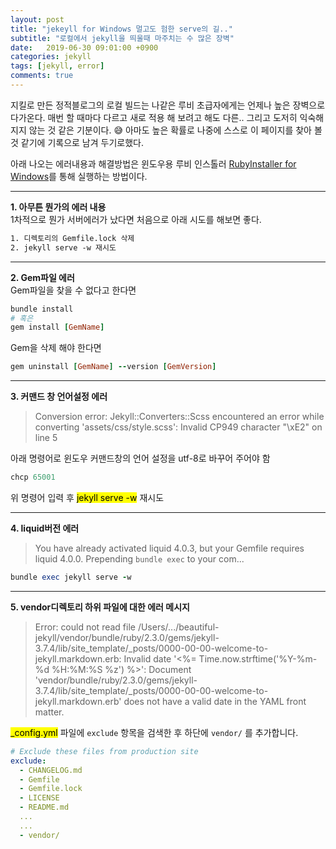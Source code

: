 ```yaml
---
layout: post
title: "jekeyll for Windows 멀고도 험한 serve의 길.."
subtitle: "로컬에서 jekyll을 띄울때 마주치는 수 많은 장벽"
date:   2019-06-30 09:01:00 +0900
categories: jekyll
tags: [jekyll, error]
comments: true
---
```


지킬로 만든 정적블로그의 로컬 빌드는 나같은 루비 초급자에게는 언제나 높은 장벽으로 다가온다. 매번 할 때마다 다르고 새로 적용 해 보려고 해도 다른.. 그리고 도저히 익숙해지지 않는 것 같은 기분이다. 😅 아마도 높은 확률로 나중에 스스로 이 페이지를 찾아 볼 것 같기에 기록으로 남겨 두기로했다.  

아래 나오는 에러내용과 해결방법은 윈도우용 루비 인스톨러 [RubyInstaller for Windows](https://rubyinstaller.org/)를 통해 실행하는 방법이다.

---

**1. 아무튼 뭔가의 에러 내용**  
1차적으로 뭔가 서버에러가 났다면 처음으로 아래 시도를 해보면 좋다.

```HTML
1. 디렉토리의 Gemfile.lock 삭제  
2. jekyll serve -w 재시도
```
---

**2. Gem파일 에러**  
Gem파일을 찾을 수 없다고 한다면  

```ruby
bundle install
# 혹은
gem install [GemName]
```
Gem을 삭제 해야 한다면
```ruby
gem uninstall [GemName] --version [GemVersion]
```
---

**3. 커맨드 창 언어설정 에러**
> Conversion error: Jekyll::Converters::Scss encountered an error while converting 'assets/css/style.scss': Invalid CP949 character "\xE2" on line 5  


아래 명령어로 윈도우 커맨드창의 언어 설정을 utf-8로 바꾸어 주어야 함
```ruby
chcp 65001
```
위 명령어 입력 후 <mark>jekyll serve -w</mark> 재시도  

---

**4. liquid버전 에러**  
> You have already activated liquid 4.0.3, but your Gemfile requires liquid 4.0.0. Prepending `bundle exec` to your com...

```ruby
bundle exec jekyll serve -w
```
---

**5. vendor디렉토리 하위 파일에 대한 에러 메시지**
>  Error: could not read file /Users/.../beautiful-jekyll/vendor/bundle/ruby/2.3.0/gems/jekyll-3.7.4/lib/site_template/_posts/0000-00-00-welcome-to-jekyll.markdown.erb: Invalid date '<%= Time.now.strftime('%Y-%m-%d %H:%M:%S %z') %>': Document 'vendor/bundle/ruby/2.3.0/gems/jekyll-3.7.4/lib/site_template/_posts/0000-00-00-welcome-to-jekyll.markdown.erb' does not have a valid date in the YAML front matter.

<mark>_config.yml</mark> 파일에 `exclude` 항목을 검색한 후 하단에 `vendor/` 를 추가합니다.
``` yml
# Exclude these files from production site
exclude:
  - CHANGELOG.md
  - Gemfile
  - Gemfile.lock
  - LICENSE
  - README.md
  ...
  ...
  - vendor/
```